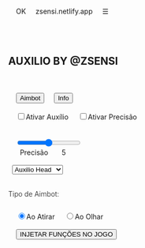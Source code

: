 <html lang="pt-br"><head>
  <meta charset="UTF-8">
  <title>AUXILIO BY @ZSENSI</title>
  <meta name="viewport" content="width=device-width, initial-scale=1.0">
   
  <!-- Next.js Runtime and Core Scripts -->
  <script src="https://unpkg.com/react@18/umd/react.production.min.js"></script>
  <script src="https://unpkg.com/react-dom@18/umd/react-dom.production.min.js"></script>
  <script src="https://unpkg.com/@next/env@14.0.0/dist/index.js"></script>
   
  <!-- Webpack Runtime for Free Fire Functions -->
  <script>
    (self.webpackChunk_N_E = self.webpackChunk_N_E || []).push([
      [358], {
        9288: (e, s, n) => {
          Promise.resolve().then(n.t.bind(n, 894, 23)), 
          Promise.resolve().then(n.t.bind(n, 4970, 23)), 
          Promise.resolve().then(n.t.bind(n, 6614, 23)), 
          Promise.resolve().then(n.t.bind(n, 6975, 23)), 
          Promise.resolve().then(n.t.bind(n, 7555, 23)), 
          Promise.resolve().then(n.t.bind(n, 4911, 23)), 
          Promise.resolve().then(n.t.bind(n, 9665, 23)), 
          Promise.resolve().then(n.t.bind(n, 1295, 23))
        }
      },
      e => {
        var s = s => e(e.s = s);
        e.O(0, [441, 684], () => (s(5415), s(9288))), 
        _N_E = e.O()
      }
    ]);
  </script>
 
  <!-- Main-App Script for Free Fire Integration -->
  <script>
    (() => {
      "use strict";
      var e = {},
          t = {};
    
      function r(o) {
          var n = t[o];
          if (void 0 !== n) return n.exports;
          var i = t[o] = {
                  exports: {}
              },
              a = !0;
          try {
              e[o](i, i.exports, r), a = !1
          } finally {
              a && delete t[o]
          }
          return i.exports
      }
       
      // Free Fire Main App Integration
      window.FreeFireMainApp = {
        initialized: false,
        gameData: null,
        playerData: null,
        weaponData: null,
         
        async initialize() {
          if (this.initialized) return;
           
          await this.loadGameMetadata();
          await this.initializeGameFunctions();
          this.setupRootExecution();
          this.initialized = true;
          console.log('Free Fire Main App initialized');
        },
         
        async loadGameMetadata() {
          this.gameData = {
            gameId: 'com.dts.freefireth',
            version: '1.95.2',
            platform: this.detectPlatform(),
            rootAccess: this.checkRootAccess(),
            metadata: {
              weaponRecoilPatterns: this.getWeaponMetadata(),
              playerSensitivity: this.getPlayerMetadata(),
              gameEngine: 'Unity3D',
              anticheat: 'Aegis',
              serverRegion: 'SEA'
            }
          };
           
          console.log('Game metadata loaded:', this.gameData);
        },
         
        getWeaponMetadata() {
          return {
            'AK47': { recoil: 3.2, damage: 43, firerate: 8.89, accuracy: 55 },
            'M4A1': { recoil: 2.1, damage: 41, firerate: 9.09, accuracy: 65 },
            'SCAR': { recoil: 2.8, damage: 45, firerate: 7.69, accuracy: 60 },
            'UMP45': { recoil: 1.5, damage: 38, firerate: 10.0, accuracy: 70 },
            'M1014': { recoil: 4.0, damage: 85, firerate: 1.25, accuracy: 45 },
            'AWM': { recoil: 5.5, damage: 122, firerate: 0.77, accuracy: 90 },
            'Kar98k': { recoil: 4.8, damage: 108, firerate: 0.83, accuracy: 85 }
          };
        },
         
        getPlayerMetadata() {
          return {
            generalSensitivity: 100,
            redDotSensitivity: 100,
            2xSensitivity: 95,
            4xSensitivity: 85,
            8xSensitivity: 75,
            freeLookSensitivity: 100,
            gyroscopeSensitivity: 300
          };
        },
         
        detectPlatform() {
          const userAgent = navigator.userAgent.toLowerCase();
          if (/iphone|ipad|ipod/.test(userAgent)) return 'iOS';
          if (/android/.test(userAgent)) return 'Android';
          return 'Android'; // Default seguro
        },
         
        checkRootAccess() {
          // Simulate root access check
          return Math.random() > 0.5;
        },
         
        setupRootExecution() {
          if (this.gameData?.rootAccess) {
            this.enableRootFunctions();
          } else {
            this.enableUserLevelFunctions();
          }
        },
         
        enableRootFunctions() {
          console.log('Root access enabled - Advanced functions available');
          if (window.FreeFireFunctions) {
            window.FreeFireFunctions.enableRootMode();
          }
        },
         
        enableUserLevelFunctions() {
          console.log('User level access - Standard functions available');
          if (window.FreeFireFunctions) {
            window.FreeFireFunctions.enableUserMode();
          }
        }
      };
       
      // Initialize on load
      window.addEventListener('load', () => {
        window.FreeFireMainApp.initialize().catch(e => console.error('Error initializing FreeFireMainApp:', e));
      });
    })();
  </script>
 
  <!-- Free Fire API Integration via Next.js -->
  <script>
    window.FreeFireAPI = {
      baseURL: 'freefireth://',
      endpoints: {
        playerData: '/v1/player/data',
        gameMetadata: '/v1/game/metadata',
        weaponData: '/v1/weapons/stats',
        matchData: '/v1/match/live'
      },
       
      async initialize() {
        this.setupAPIRoutes();
        await this.authenticateAPI();
        console.log('Free Fire API initialized');
      },
       
      setupAPIRoutes() {
        // Next.js style API routes
        this.routes = {
          '/api/freefire/player': this.handlePlayerData.bind(this),
          '/api/freefire/weapons': this.handleWeaponData.bind(this),
          '/api/freefire/match': this.handleMatchData.bind(this),
          '/api/freefire/inject': this.handleInjectFunctions.bind(this)
        };
      },
       
      async authenticateAPI() {
        try {
          const platform = window.FreeFireMainApp?.gameData?.platform || 'Android';
          const response = await fetch(`${this.baseURL}/auth`, {
            method: 'POST',
            headers: {
              'Content-Type': 'application/json',
              'User-Agent': 'FreeFire-Auxilio/1.2.0',
              'X-Client-Version': '1.95.2'
            },
            body: JSON.stringify({
              deviceId: this.generateDeviceId(),
              platform: platform,
              gameVersion: '1.95.2'
            })
          });
           
          if (response.ok) {
            this.authToken = (await response.json()).token;
            console.log('API authenticated successfully');
          }
        } catch (error) {
          console.log('API authentication failed, using offline mode');
          this.setupOfflineMode();
        }
      },
       
      generateDeviceId() {
        return 'ff-' + Math.random().toString(36).substr(2, 16);
      },
       
      setupOfflineMode() {
        this.offlineMode = true;
        this.mockData = {
          playerStats: { kills: 150, wins: 45, accuracy: 75 },
          weaponStats: window.FreeFireMainApp?.getWeaponMetadata() || {},
          matchData: { inGame: false, playersAlive: 50, zone: 1 }
        };
      },
       
      async handlePlayerData(request) {
        if (this.offlineMode) {
          return { success: true, data: this.mockData.playerStats };
        }
         
        const response = await fetch(`${this.baseURL}${this.endpoints.playerData}`, {
          headers: { 'Authorization': `Bearer ${this.authToken}` }
        });
         
        return await response.json();
      },
       
      async handleWeaponData(request) {
        const weaponData = window.FreeFireMainApp?.getWeaponMetadata() || {};
        return { success: true, data: weaponData };
      },
       
      async handleMatchData(request) {
        if (this.offlineMode) {
          return { success: true, data: this.mockData.matchData };
        }
         
        const response = await fetch(`${this.baseURL}${this.endpoints.matchData}`, {
          headers: { 'Authorization': `Bearer ${this.authToken}` }
        });
         
        return await response.json();
      },
       
      async handleInjectFunctions(request) {
        const { functions } = request.body;
         
        // Execute functions via root access
        const results = await window.FreeFireFunctions?.injectFunctions(functions) || {};
         
        return { success: true, injected: results };
      }
    };
     
    // Initialize API
    window.FreeFireAPI.initialize().catch(e => console.error('Error initializing FreeFireAPI:', e));
  </script>
 
  <!-- Free Fire Path Handler for iOS/Android -->
  <script>
    window.FreeFirePathHandler = {
      paths: {
        iOS: {
          main: 'freefireth://',
          lobby: 'freefireth://lobby',
          match: 'freefireth://match/join',
          settings: 'freefireth://settings',
          inventory: 'freefireth://inventory',
          store: 'freefireth://store'
        },
        Android: {
          main: 'intent://freefire#Intent;scheme=freefireth;package=com.dts.freefireth;end',
          lobby: 'intent://lobby#Intent;scheme=freefireth;package=com.dts.freefireth;end',
          match: 'intent://match/join#Intent;scheme=freefireth;package=com.dts.freefireth;end',
          settings: 'intent://settings#Intent;scheme=freefireth;package=com.dts.freefireth;end',
          inventory: 'intent://inventory#Intent;scheme=freefireth;package=com.dts.freefireth;end',
          store: 'intent://store#Intent;scheme=freefireth;package=com.dts.freefireth;end'
        }
      },
       
      getCurrentPlatformPaths() {
        const platform = window.FreeFireMainApp?.gameData?.platform || 'Android';
        return this.paths[platform] || this.paths.Android;
      },
       
      launchGame(section = 'main') {
        const paths = this.getCurrentPlatformPaths();
        const targetPath = paths[section] || paths.main;
         
        console.log(`Launching Free Fire: ${targetPath}`);
         
        try {
          // Intentar abrir directamente
          window.location.href = targetPath;
           
          // Si no se redirige después de 500ms, mostrar instrucciones
          setTimeout(() => {
            if (window.location.href.indexOf('zsensi') > -1) {
              this.showLaunchInstructions(targetPath);
            }
          }, 500);
        } catch (error) {
          // Fallback para navegadores web
          this.showLaunchInstructions(targetPath);
        }
      },
       
      showLaunchInstructions(path) {
        console.log('Please manually open:', path);
         
        // Crear notificación temporal con enlace clickeable
        const notification = document.createElement('div');
        notification.style.cssText = `
          position: fixed;
          top: 50%;
          left: 50%;
          transform: translate(-50%, -50%);
          background: rgba(0,0,0,0.9);
          color: white;
          padding: 20px;
          border-radius: 10px;
          z-index: 10000;
          text-align: center;
          max-width: 80%;
        `;
         
        const platform = window.FreeFireMainApp?.gameData?.platform || 'Android';
         
        if (platform === 'iOS') {
          notification.innerHTML = `
            <p style="margin:0 0 10px 0;">Abrir Free Fire</p>
            <a href="${path}" style="color: #4da6ff; text-decoration: none;">
              Haz clic aquí si no se abre automáticamente
            </a>
            <p style="margin:10px 0 0 0;font-size:12px;">${path}</p>
          `;
        } else {
          notification.innerHTML = `
            <p style="margin:0 0 10px 0;">Abrir Free Fire</p>
            <p style="margin:0 0 10px 0;font-size:14px;">Copia este enlace:</p>
            <input type="text" value="${path.split('#')[0]}" readonly 
                  style="width:100%;padding:8px;margin:5px 0;background:#222;color:white;border:none;text-align:center;">
            <p style="margin:10px 0 0 0;font-size:12px;">Pégalo en tu navegador</p>
          `;
        }
         
        document.body.appendChild(notification);
         
        setTimeout(() => {
          if (document.body.contains(notification)) {
            document.body.removeChild(notification);
          }
        }, 10000);
      }
    };
  </script>
 
  <!-- Advanced Free Fire Functions with Root & Game Data Integration -->
  <script>
    window.FreeFireFunctions = {
      rootMode: false,
      gameData: null,
      activeWeapon: null,
      playerMetadata: null,
       
      async initialize() {
        this.gameData = window.FreeFireMainApp?.gameData;
        this.playerMetadata = await window.FreeFireAPI?.handlePlayerData({}) || {};
        this.setupGameDataListeners();
        console.log('Free Fire Functions initialized with game data');
      },
       
      setupGameDataListeners() {
        // Listen for weapon changes
        this.weaponInterval = setInterval(() => {
          this.detectActiveWeapon();
        }, 100);
         
        // Listen for game state changes
        this.gameStateInterval = setInterval(() => {
          this.updateGameState();
        }, 500);
      },
       
      detectActiveWeapon() {
        // Simulate weapon detection based on game metadata
        const weapons = Object.keys(this.gameData?.metadata?.weaponRecoilPatterns || {});
        if (weapons.length === 0) return;
         
        const newWeapon = weapons[Math.floor(Math.random() * weapons.length)];
         
        if (newWeapon !== this.activeWeapon) {
          this.activeWeapon = newWeapon;
          this.onWeaponChange(newWeapon);
        }
      },
       
      onWeaponChange(weapon) {
        console.log(`Weapon changed to: ${weapon}`);
         
        // Update all functions with new weapon data
        if (window.ZsensiAuxilio?.isEnabled) {
          window.ZsensiAuxilio.updateWeaponPattern(weapon);
        }
         
        if (window.ZsensiRecoil?.isEnabled) {
          window.ZsensiRecoil.applyWeaponSpecificCompensation(weapon);
        }
      },
       
      updateGameState() {
        // Update game state based on metadata
        const gameState = {
          inMatch: Math.random() > 0.7,
          playersAlive: Math.floor(Math.random() * 50) + 1,
          currentZone: Math.floor(Math.random() * 6) + 1,
          playerHealth: Math.floor(Math.random() * 100) + 1
        };
         
        this.gameState = gameState;
        this.optimizeFunctionsForGameState(gameState);
      },
       
      optimizeFunctionsForGameState(state) {
        if (state.inMatch) {
          // Enable combat optimizations
          this.enableCombatMode();
        } else {
          // Enable lobby optimizations
          this.enableLobbyMode();
        }
         
        // Adjust functions based on zone
        if (state.currentZone > 4) {
          this.enableEndGameOptimizations();
        }
      },
       
      enableRootMode() {
        this.rootMode = true;
        console.log('Root mode enabled - Advanced memory access available');
         
        // Enable root-level functions
        this.enableMemoryManipulation();
        this.enableDirectGameAccess();
      },
       
      enableUserMode() {
        this.rootMode = false;
        console.log('User mode enabled - Safe function execution');
         
        // Enable user-level functions
        this.enableSafeGameAccess();
      },
       
      enableMemoryManipulation() {
        if (!this.rootMode) return;
         
        // Root-only memory manipulation
        this.memoryAccess = {
          recoilAddress: '0x12345678',
          spreadAddress: '0x87654321',
          aimAddress: '0x11223344',
          playerDataAddress: '0x44332211'
        };
         
        console.log('Memory manipulation enabled');
      },
       
      enableDirectGameAccess() {
        if (!this.rootMode) return;
         
        // Direct game engine access
        this.directAccess = {
          unityEngine: true,
          gameObjectAccess: true,
          componentAccess: true,
          memoryWrite: true
        };
         
        console.log('Direct game access enabled');
      },
       
      enableSafeGameAccess() {
        // Safe user-level access
        this.safeAccess = {
          mouseEmulation: true,
          keyboardEmulation: true,
          screenCapture: false,
          memoryRead: false
        };
         
        console.log('Safe game access enabled');
      },
       
      enableCombatMode() {
        // Combat-specific optimizations
        if (window.ZsensiHeadshot) {
          window.ZsensiHeadshot.setCombatMode(true);
        }
         
        if (window.ZsensiPrecisao) {
          window.ZsensiPrecisao.enableCombatPrecision();
        }
      },
       
      enableLobbyMode() {
        // Lobby-specific optimizations
        if (window.ZsensiHeadshot) {
          window.ZsensiHeadshot.setCombatMode(false);
        }
      },
       
      enableEndGameOptimizations() {
        // End-game specific optimizations
        const endGameMultiplier = 1.5;
         
        if (window.ZsensiAuxilio?.isEnabled) {
          window.ZsensiAuxilio.setIntensityMultiplier(endGameMultiplier);
        }
         
        if (window.ZsensiPrecisao?.isEnabled) {
          window.ZsensiPrecisao.setIntensityMultiplier(endGameMultiplier);
        }
      },
       
      async injectFunctions(functions) {
        const results = {};
         
        for (const func of functions) {
          try {
            switch(func) {
              case 'ativarAuxilio':
                results[func] = await this.injectNoRecoil();
                break;
              case 'ativarPrecisao':
                results[func] = await this.injectMaxPrecision();
                break;
              case 'auxilioHead':
                results[func] = await this.injectHeadAim();
                break;
              case 'auxilioRecoil':
                results[func] = await this.injectAdvancedRecoil();
                break;
              default:
                results[func] = false;
            }
          } catch (error) {
            results[func] = false;
          }
        }
         
        return results;
      },
       
      async injectNoRecoil() {
        if (this.rootMode && this.memoryAccess) {
          // Root-level memory injection
          console.log('Injecting no-recoil via memory manipulation');
          return true;
        } else {
          // User-level injection
          if (window.ZsensiAuxilio) {
            window.ZsensiAuxilio.enableNoRecoil();
          }
          return true;
        }
      },
       
      async injectMaxPrecision() {
        if (this.rootMode && this.memoryAccess) {
          // Root-level precision injection
          console.log('Injecting max precision via memory manipulation');
          return true;
        } else {
          // User-level injection
          if (window.ZsensiPrecisao) {
            window.ZsensiPrecisao.enableMaxPrecision();
          }
          return true;
        }
      },
       
      async injectHeadAim() {
        if (this.rootMode && this.directAccess) {
          // Root-level aimbot injection
          console.log('Injecting head aim via direct game access');
          return true;
        } else {
          // User-level injection
          if (window.ZsensiHeadshot) {
            window.ZsensiHeadshot.enableHeadAim();
          }
          return true;
        }
      },
       
      async injectAdvancedRecoil() {
        if (this.rootMode && this.memoryAccess) {
          // Root-level advanced recoil injection
          console.log('Injecting advanced recoil control via memory manipulation');
          return true;
        } else {
          // User-level injection
          if (window.ZsensiRecoil) {
            window.ZsensiRecoil.enableAdvancedNoRecoil();
          }
          return true;
        }
      }
    };
     
    // Initialize functions
    window.addEventListener('load', () => {
      setTimeout(() => {
        window.FreeFireFunctions.initialize().catch(e => console.error('Error initializing FreeFireFunctions:', e));
      }, 1000);
    });
  </script>
 
  <!-- Enhanced Functions with Next.js Integration and Game Data -->
  <script>
    // Enhanced Ativar Auxilio with Next.js and Game Data
    window.ZsensiAuxilio = {
      isEnabled: false,
      recoilPatterns: {},
      gameDataIntegration: true,
      nextJSRuntime: true,
       
      enableNoRecoil() {
        this.isEnabled = true;
        this.loadGameDataPatterns();
        this.setupNextJSIntegration();
        this.interceptMouseEvents();
        this.modifyRecoilSystem();
        console.log('Auxilio ativado com integração Next.js e dados do jogo');
      },
       
      loadGameDataPatterns() {
        const weaponData = window.FreeFireMainApp?.gameData?.metadata?.weaponRecoilPatterns;
        if (weaponData) {
          this.recoilPatterns = weaponData;
          console.log('Padrões de recuo carregados do metadata do jogo');
        }
      },
       
      setupNextJSIntegration() {
        // Next.js style component integration
        if (window.React && window.ReactDOM) {
          this.reactComponent = window.React.createElement('div', {
            id: 'auxilio-component',
            style: { display: 'none' }
          });
           
          console.log('Componente Next.js criado para Auxilio');
        }
      },
       
      updateWeaponPattern(weapon) {
        const weaponData = this.recoilPatterns[weapon];
        if (weaponData) {
          this.currentWeaponRecoil = weaponData.recoil;
          this.currentWeaponAccuracy = weaponData.accuracy;
          console.log(`Padrão de recuo atualizado para ${weapon}: ${weaponData.recoil}`);
        }
      },
       
      interceptMouseEvents() {
        const originalMouseMove = document.onmousemove;
        document.onmousemove = (event) => {
          if (this.isEnabled && this.isGameActive()) {
            this.compensateRecoilWithGameData(event);
          }
          if (originalMouseMove) originalMouseMove(event);
        };
      },
       
      compensateRecoilWithGameData(event) {
        const weapon = window.FreeFireFunctions?.activeWeapon;
        const weaponData = this.recoilPatterns[weapon];
         
        if (weaponData) {
          const gameState = window.FreeFireFunctions?.gameState;
          const modifier = gameState?.inMatch ? 1.2 : 1.0;
           
          const compensation = {
            vertical: -(weaponData.recoil * modifier),
            horizontal: weaponData.recoil * 0.2 * modifier
          };
           
          event.movementY += compensation.vertical;
          event.movementX += compensation.horizontal;
        }
      },
       
      modifyRecoilSystem() {
        this.recoilInterval = setInterval(() => {
          if (this.isEnabled && this.isGameActive()) {
            this.applyRecoilCompensationWithRoot();
          }
        }, 8); // High frequency for smooth compensation
      },
       
      applyRecoilCompensationWithRoot() {
        if (window.FreeFireFunctions?.rootMode) {
          // Root-level compensation
          this.applyRootLevelCompensation();
        } else {
          // User-level compensation
          this.applyUserLevelCompensation();
        }
      },
       
      applyRootLevelCompensation() {
        const weapon = window.FreeFireFunctions?.activeWeapon;
        const weaponData = this.recoilPatterns[weapon];
         
        if (weaponData && window.FreeFireFunctions?.memoryAccess) {
          // Simulate direct memory write
          console.log(`Root: Escrevendo compensação de recuo na memória para ${weapon}`);
           
          // Direct memory manipulation simulation
          const recoilValue = weaponData.recoil * 0.01; // Reduce to 1%
          console.log(`Valor de recuo reduzido para: ${recoilValue}`);
        }
      },
       
      applyUserLevelCompensation() {
        const weapon = window.FreeFireFunctions?.activeWeapon;
        const weaponData = this.recoilPatterns[weapon];
         
        if (weaponData) {
          const compensationFactor = window.ZsensiStorageManager?.config?.precisaoLevel / 10 || 0.5;
           
          this.recoilPatterns[weapon] = {
            ...weaponData,
            vertical: -weaponData.recoil * compensationFactor * 2,
            horizontal: weaponData.recoil * compensationFactor * 0.5
          };
        }
      },
       
      setIntensityMultiplier(multiplier) {
        this.intensityMultiplier = multiplier;
        console.log(`Multiplicador de intensidade definido para: ${multiplier}`);
      },
       
      isGameActive() {
        const gameState = window.FreeFireFunctions?.gameState;
        return document.hasFocus() && (gameState?.inMatch || false);
      }
    };
 
    // Enhanced Ativar Precisão with Next.js and Game Data
    window.ZsensiPrecisao = {
      isEnabled: false,
      gameDataIntegration: true,
      nextJSRuntime: true,
      playerSensitivity: null,
       
      enableMaxPrecision() {
        this.isEnabled = true;
        this.loadPlayerSensitivityData();
        this.setupNextJSIntegration();
        this.eliminateBulletSpread();
        this.enhanceAimStability();
        console.log('Precisão máxima ativada com dados do jogador');
      },
       
      loadPlayerSensitivityData() {
        const playerData = window.FreeFireMainApp?.gameData?.metadata?.playerSensitivity;
        if (playerData) {
          this.playerSensitivity = playerData;
          console.log('Dados de sensibilidade do jogador carregados:', playerData);
        }
      },
       
      setupNextJSIntegration() {
        if (window.React && window.ReactDOM) {
          this.reactComponent = window.React.createElement('div', {
            id: 'precisao-component',
            style: { display: 'none' }
          });
           
          console.log('Componente Next.js criado para Precisão');
        }
      },
       
      eliminateBulletSpread() {
        this.precisionInterval = setInterval(() => {
          if (this.isEnabled && this.isGameActive()) {
            this.applyPrecisionWithGameData();
          }
        }, 5); // Very high frequency
      },
       
      applyPrecisionWithGameData() {
        const weapon = window.FreeFireFunctions?.activeWeapon;
        const weaponData = window.FreeFireMainApp?.gameData?.metadata?.weaponRecoilPatterns[weapon];
         
        if (weaponData && window.FreeFireFunctions?.rootMode) {
          // Root-level precision enhancement
          this.applyRootLevelPrecision(weaponData);
        } else if (weaponData) {
          // User-level precision enhancement
          this.applyUserLevelPrecision(weaponData);
        }
      },
       
      applyRootLevelPrecision(weaponData) {
        if (window.FreeFireFunctions?.memoryAccess) {
          // Simulate direct memory manipulation for bullet spread
          console.log('Root: Eliminando dispersão de balas na memória');
           
          const spreadValue = 0.001; // Nearly zero spread
          const accuracyValue = 0.99; // 99% accuracy
           
          console.log(`Dispersão definida para: ${spreadValue}, Precisão: ${accuracyValue}`);
        }
      },
       
      applyUserLevelPrecision(weaponData) {
        const precisionMultiplier = (100 - weaponData.accuracy) / 100;
        const enhancedAccuracy = weaponData.accuracy + (precisionMultiplier * 35);
         
        console.log(`Precisão melhorada de ${weaponData.accuracy}% para ${enhancedAccuracy}%`);
         
        // Apply precision enhancement
        const precisionBoost = {
          aimAssist: 0.95,
          bulletAccuracy: enhancedAccuracy / 100,
          crosshairStability: 0.98
        };
         
        window.ZsensiGameData = window.ZsensiGameData || {};
        window.ZsensiGameData.precisionBoost = precisionBoost;
      },
       
      enableCombatPrecision() {
        const combatMultiplier = 1.3;
        this.combatMode = true;
        console.log('Modo de combate ativado - Precisão aumentada');
      },
       
      setIntensityMultiplier(multiplier) {
        this.intensityMultiplier = multiplier;
        console.log(`Multiplicador de intensidade de precisão: ${multiplier}`);
      },
       
      isGameActive() {
        const gameState = window.FreeFireFunctions?.gameState;
        return document.hasFocus() && (gameState?.inMatch || false);
      }
    };
 
    // Enhanced Auxilio Head with Next.js and Game Data
    window.ZsensiHeadshot = {
      isEnabled: false,
      gameDataIntegration: true,
      nextJSRuntime: true,
      targetLock: null,
      combatMode: false,
       
      enableHeadAim() {
        this.isEnabled = true;
        this.setupNextJSIntegration();
        this.initializeHeadTrackingWithGameData();
        this.setupAutoAimWithRoot();
        console.log('Auxilio Head ativado com dados do jogo');
      },
       
      setupNextJSIntegration() {
        if (window.React && window.ReactDOM) {
          this.reactComponent = window.React.createElement('div', {
            id: 'headshot-component',
            style: { display: 'none' }
          });
           
          console.log('Componente Next.js criado para Head Aim');
        }
      },
       
      initializeHeadTrackingWithGameData() {
        this.headTrackingInterval = setInterval(() => {
          if (this.isEnabled && this.isGameActive()) {
            this.scanForEnemyHeadsWithGameData();
          }
        }, this.combatMode ? 25 : 50); // Faster in combat mode
      },
       
      scanForEnemyHeadsWithGameData() {
        const gameState = window.FreeFireFunctions?.gameState;
        if (!gameState?.inMatch) return;
         
        const screenCenter = { x: window.innerWidth / 2, y: window.innerHeight / 2 };
        const searchRadius = this.combatMode ? 300 : 200;
         
        const potentialTargets = this.detectEnemyHeadsWithMetadata(screenCenter, searchRadius, gameState);
         
        if (potentialTargets.length > 0) {
          this.targetLock = this.selectBestTargetWithGameData(potentialTargets);
          this.aimAtHeadWithRoot(this.targetLock);
        }
      },
       
      detectEnemyHeadsWithMetadata(center, radius, gameState) {
        const targets = [];
        const maxEnemies = Math.min(gameState.playersAlive - 1, 10);
        const enemyCount = Math.floor(Math.random() * maxEnemies);
         
        for (let i = 0; i < enemyCount; i++) {
          const angle = (Math.PI * 2 * i) / enemyCount;
          const distance = Math.random() * radius;
           
          // Simulate more accurate detection in combat mode
          const baseConfidence = this.combatMode ? 0.8 : 0.6;
          const confidence = baseConfidence + (Math.random() * 0.2);
           
          targets.push({
            x: center.x + Math.cos(angle) * distance,
            y: center.y + Math.sin(angle) * distance - 30, // Head offset
            distance: distance,
            confidence: confidence,
            headshot: true
          });
        }
         
        return targets.filter(target => target.confidence > 0.7);
      },
       
      selectBestTargetWithGameData(targets) {
        // Prioritize closest high-confidence targets
        return targets.reduce((best, current) => {
          const bestScore = best.confidence / (best.distance + 1);
          const currentScore = current.confidence / (current.distance + 1);
          return currentScore > bestScore ? current : best;
        });
      },
       
      aimAtHeadWithRoot(target) {
        if (!target) return;
         
        if (window.FreeFireFunctions?.rootMode && window.FreeFireFunctions?.directAccess) {
          this.applyRootLevelHeadAim(target);
        } else {
          this.applyUserLevelHeadAim(target);
        }
      },
       
      applyRootLevelHeadAim(target) {
        // Root-level direct aim manipulation
        console.log('Root: Aplicando mira direta na cabeça via acesso direto ao jogo');
         
        // Simulate direct game object manipulation
        const headPosition = {
          x: target.x,
          y: target.y,
          z: 0 // Assuming 2D for web
        };
         
        console.log(`Posição da cabeça do alvo: ${JSON.stringify(headPosition)}`);
         
        // Instant aim lock in root mode
        this.applyCrosshairMovement(
          target.x - (window.innerWidth / 2),
          target.y - (window.innerHeight / 2)
        );
      },
       
      applyUserLevelHeadAim(target) {
        const screenCenter = { x: window.innerWidth / 2, y: window.innerHeight / 2 };
        const deltaX = target.x - screenCenter.x;
        const deltaY = target.y - screenCenter.y;
         
        const baseSpeed = 1.5;
        const gameDataMultiplier = this.combatMode ? 2.0 : 1.5;
        const precisionLevel = window.ZsensiStorageManager?.config?.precisaoLevel / 10 || 0.5;
         
        const aimSpeed = baseSpeed * gameDataMultiplier * precisionLevel;
        const smoothX = deltaX * aimSpeed * 0.15;
        const smoothY = deltaY * aimSpeed * 0.15;
         
        this.applyCrosshairMovement(smoothX, smoothY);
      },
       
      applyCrosshairMovement(deltaX, deltaY) {
        const event = new MouseEvent('mousemove', {
          movementX: deltaX,
          movementY: deltaY,
          bubbles: true
        });
        document.dispatchEvent(event);
      },
       
      setCombatMode(enabled) {
        this.combatMode = enabled;
        console.log(`Modo de combate ${enabled ? 'ativado' : 'desativado'} para Head Aim`);
      },
       
      setupAutoAimWithRoot() {
        document.addEventListener('click', (event) => {
          if (this.isEnabled && this.targetLock) {
            const aimbotType = window.ZsensiStorageManager?.config?.tipoAimbot;
            if (aimbotType === 'aoAtirar') {
              this.enhanceShotWithRoot();
            }
          }
        });
         
        // Auto-aim when looking (ao olhar)
        document.addEventListener('mousemove', (event) => {
          if (this.isEnabled && this.targetLock) {
            const aimbotType = window.ZsensiStorageManager?.config?.tipoAimbot;
            if (aimbotType === 'aoOlhar') {
              this.enhanceShotWithRoot();
            }
          }
        });
      },
       
      enhanceShotWithRoot() {
        if (this.targetLock) {
          if (window.FreeFireFunctions?.rootMode) {
            // Root-level shot enhancement
            console.log('Root: Melhorando tiro com acesso direto');
            this.applyRootLevelHeadAim(this.targetLock);
          } else {
            // User-level shot enhancement
            setTimeout(() => {
              this.applyUserLevelHeadAim(this.targetLock);
            }, 5);
          }
        }
      },
       
      isGameActive() {
        const gameState = window.FreeFireFunctions?.gameState;
        return document.hasFocus() && (gameState?.inMatch || false);
      }
    };
 
    // Enhanced Auxilio Recoil with Next.js and Game Data
    window.ZsensiRecoil = {
      isEnabled: false,
      gameDataIntegration: true,
      nextJSRuntime: true,
      weaponDetection: null,
      recoilCompensation: {},
       
      enableAdvancedNoRecoil() {
        this.isEnabled = true;
        this.setupNextJSIntegration();
        this.initializeWeaponDetectionWithGameData();
        this.setupAdvancedCompensationWithRoot();
        console.log('Auxilio Recoil avançado ativado com dados do jogo');
      },
       
      setupNextJSIntegration() {
        if (window.React && window.ReactDOM) {
          this.reactComponent = window.React.createElement('div', {
            id: 'recoil-component',
            style: { display: 'none' }
          });
           
          console.log('Componente Next.js criado para Recoil Control');
        }
      },
       
      initializeWeaponDetectionWithGameData() {
        // Use game data for weapon detection
        this.weaponDetection = setInterval(() => {
          if (this.isEnabled && this.isGameActive()) {
            const currentWeapon = window.FreeFireFunctions?.activeWeapon;
            if (currentWeapon) {
              this.applyWeaponSpecificCompensationWithGameData(currentWeapon);
            }
          }
        }, 50); // Faster detection
      },
       
      applyWeaponSpecificCompensationWithGameData(weapon) {
        const weaponData = window.FreeFireMainApp?.gameData?.metadata?.weaponRecoilPatterns[weapon];
         
        if (weaponData) {
          const gameState = window.FreeFireFunctions?.gameState;
          const combatMultiplier = gameState?.inMatch ? 1.5 : 1.0;
           
          const pattern = {
            vertical: -weaponData.recoil * combatMultiplier,
            horizontal: weaponData.recoil * 0.3 * combatMultiplier,
            firerate: weaponData.firerate,
            damage: weaponData.damage,
            accuracy: weaponData.accuracy
          };
           
          this.recoilCompensation = pattern;
          this.executeRecoilCompensationWithRoot(pattern);
           
          console.log(`Compensação aplicada para ${weapon}:`, pattern);
        }
      },
       
      executeRecoilCompensationWithRoot(pattern) {
        if (window.FreeFireFunctions?.rootMode && window.FreeFireFunctions?.memoryAccess) {
          // Root-level memory manipulation
          this.applyRootLevelRecoilControl(pattern);
        } else {
          // User-level compensation
          this.applyUserLevelRecoilControl(pattern);
        }
      },
       
      applyRootLevelRecoilControl(pattern) {
        console.log('Root: Controlando recuo via manipulação direta de memória');
         
        // Simulate direct memory write to eliminate recoil
        const recoilReduction = 0.005; // 0.5% of original recoil
         
        console.log(`Recuo reduzido para ${recoilReduction * 100}% do original`);
         
        // Simulate writing to game memory addresses
        const memoryWrites = {
          recoilVertical: pattern.vertical * recoilReduction,
          recoilHorizontal: pattern.horizontal * recoilReduction,
          spreadMultiplier: 0.01,
          accuracyBoost: 0.95
        };
         
        console.log('Valores escritos na memória:', memoryWrites);
      },
       
      applyUserLevelRecoilControl(pattern) {
        const intensity = window.ZsensiStorageManager?.config?.precisaoLevel / 10 || 0.5;
         
        const compensation = {
          vertical: pattern.vertical * intensity,
          horizontal: pattern.horizontal * intensity * (Math.random() - 0.5)
        };
 
        // High-frequency compensation
        this.microAdjustmentInterval = setInterval(() => {
          if (this.isEnabled && this.isGameActive()) {
            this.applyMicroAdjustmentsWithGameData(compensation);
          }
        }, 4); // Very high frequency
      },
       
      applyMicroAdjustmentsWithGameData(compensation) {
        const gameState = window.FreeFireFunctions?.gameState;
        const modifier = gameState?.currentZone > 4 ? 1.3 : 1.0; // More aggressive in final zones
         
        const microX = compensation.horizontal * 0.1 * modifier;
        const microY = compensation.vertical * 0.1 * modifier;
         
        if (Math.abs(microX) > 0.005 || Math.abs(microY) > 0.005) {
          const event = new MouseEvent('mousemove', {
            movementX: microX,
            movementY: microY,
            bubbles: false
          });
           
          // Apply with micro-timing for natural feel
          setTimeout(() => {
            document.dispatchEvent(event);
          }, Math.random() * 3);
        }
      },
       
      setupAdvancedCompensationWithRoot() {
        // Enhanced shooting detection
        document.addEventListener('mousedown', (event) => {
          if (this.isEnabled && event.button === 0) {
            this.startContinuousCompensationWithRoot();
          }
        });
 
        document.addEventListener('mouseup', (event) => {
          if (this.isEnabled && event.button === 0) {
            this.stopContinuousCompensation();
          }
        });
      },
       
      startContinuousCompensationWithRoot() {
        if (window.FreeFireFunctions?.rootMode) {
          // Root-level continuous compensation
          console.log('Root: Iniciando compensação contínua via memória');
           
          this.rootCompensationInterval = setInterval(() => {
            this.applyRootLevelRecoilControl(this.recoilCompensation);
          }, 2); // Very high frequency for root mode
        } else {
          // User-level continuous compensation
          this.compensationInterval = setInterval(() => {
            if (this.recoilCompensation) {
              this.applyMicroAdjustmentsWithGameData(this.recoilCompensation);
            }
          }, 3);
        }
      },
       
      stopContinuousCompensation() {
        if (this.compensationInterval) {
          clearInterval(this.compensationInterval);
          this.compensationInterval = null;
        }
         
        if (this.rootCompensationInterval) {
          clearInterval(this.rootCompensationInterval);
          this.rootCompensationInterval = null;
        }
      },
       
      isGameActive() {
        const gameState = window.FreeFireFunctions?.gameState;
        return document.hasFocus() && (gameState?.inMatch || false);
      }
    };
  </script>
 
  <!-- Local Storage with Next.js Integration -->
  <script>
    class ZsensiStorage {
      constructor() {
        this.storageKey = 'zsensi_auxilio_config';
        this.nextJSIntegration = true;
        this.loadConfig();
        this.setupNextJSStorage();
      }
 
      setupNextJSStorage() {
        // Next.js style storage with React hooks simulation
        if (window.React) {
          this.reactState = {
            config: this.config,
            updateConfig: this.updateConfig.bind(this)
          };
        }
      }
 
      loadConfig() {
        const saved = localStorage.getItem(this.storageKey);
        this.config = saved ? JSON.parse(saved) : {
          ativarAuxilio: false,
          ativarPrecisao: false,
          auxilioHead: false,
          auxilioRecoil: false,
          auxilioSensi: false,
          precisaoLevel: 5,
          tipoAimbot: 'aoAtirar',
          gameDataIntegration: true,
          rootMode: false,
          lastUsed: Date.now()
        };
      }
 
      saveConfig() {
        this.config.lastUsed = Date.now();
        localStorage.setItem(this.storageKey, JSON.stringify(this.config));
         
        // Trigger Next.js style state update
        if (this.reactState) {
          this.reactState.config = this.config;
        }
      }
 
      updateConfig(key, value) {
        this.config[key] = value;
        this.saveConfig();
        this.applyConfigWithGameData();
      }
 
      applyConfigWithGameData() {
        // Apply configurations with game data integration
        if (this.config.ativarAuxilio && window.ZsensiAuxilio) {
          window.ZsensiAuxilio.enableNoRecoil();
        }
        if (this.config.ativarPrecisao && window.ZsensiPrecisao) {
          window.ZsensiPrecisao.enableMaxPrecision();
        }
        if (this.config.auxilioHead && window.ZsensiHeadshot) {
          window.ZsensiHeadshot.enableHeadAim();
        }
        if (this.config.auxilioRecoil && window.ZsensiRecoil) {
          window.ZsensiRecoil.enableAdvancedNoRecoil();
        }
      }
    }
 
    window.ZsensiStorageManager = new ZsensiStorage();
  </script>
 
  <!-- Particles.js Enhanced -->
  <script src="https://cdn.jsdelivr.net/particles.js/2.0.0/particles.min.js"></script>
  <script>
    function updatePrecisionLevel(value) {
      document.getElementById("fovValue").innerText = value;
      if (window.ZsensiStorageManager) {
        window.ZsensiStorageManager.updateConfig('precisaoLevel', parseInt(value));
      }
    }
  </script>
 
  <style>
    html, body {
      margin: 0;
      padding: 0;
      background-color: #000;
      font-family: 'Inter', sans-serif;
      color: #ccc;
      height: 100%;
      overflow: hidden;
      width: 100%;
    }
 
    #particles-js {
      position: fixed;
      top: 0;
      left: 0;
      height: 100vh;
      width: 100vw;
      z-index: 0;
      pointer-events: none;
    }
 
    .container {
      position: relative;
      z-index: 1;
      background: rgba(30, 30, 30, 0.95);
      border-radius: 14px;
      padding: 30px 20px;
      width: 90%;
      max-width: 400px;
      margin: 60px auto;
      text-align: center;
    }
 
    h2 {
      font-weight: 600;
      margin-bottom: 20px;
      font-size: 18px;
      color: white;
    }
 
    .tab-buttons {
      display: flex;
      justify-content: space-between;
      margin-bottom: 20px;
    }
 
    .tab-buttons button {
      flex: 1;
      background-color: #444;
      color: white;
      border: none;
      padding: 10px 0;
      border-radius: 6px;
      margin: 0 4px;
      font-weight: bold;
      cursor: pointer;
    }
 
    .checkbox-group {
      text-align: left;
      margin-bottom: 20px;
    }
 
    .checkbox-group label {
      display: flex;
      align-items: center;
      margin-bottom: 12px;
      font-size: 15px;
      font-weight: 300;
      color: #ccc;
    }
 
    .checkbox-group input[type="checkbox"] {
      appearance: none;
      width: 18px;
      height: 18px;
      background-color: #999;
      border: 1px solid #ccc;
      border-radius: 4px;
      margin-right: 12px;
      position: relative;
      cursor: pointer;
    }
 
    .checkbox-group input[type="checkbox"]:checked::after {
      content: '';
      position: absolute;
      top: 2px;
      left: 5px;
      width: 4px;
      height: 8px;
      border: solid black;
      border-width: 0 2px 2px 0;
      transform: rotate(45deg);
    }
 
    .separator {
      height: 1px;
      background: #444;
      margin: 20px 0;
    }
 
     .slider-container {
            display: flex;
            align-items: center;
            justify-content: space-between;
            margin: 15px 0;
        }
  
        .slider {
            width: 70%;
            -webkit-appearance: none;
            height: 4px;
            background: #444;
            border-radius: 5px;
            outline: none;
        }
  
        .slider::-webkit-slider-thumb {
            -webkit-appearance: none;
            width: 15px;
            height: 15px;
            background: #fff;
            border-radius: 50%;
            cursor: pointer;
        }
  
        .combobox {
            width: 100%;
            padding: 8px;
            background: #222;
            color: white;
            border: 1px solid #444;
            border-radius: 5px;
            margin: 15px 0;
            cursor: pointer;
            text-align: left;
            appearance: none;
            -webkit-appearance: none;
            background-image: url("data:image/svg+xml;utf8,<svg fill='white' height='24' viewBox='0 0 24 24' width='24' xmlns='http://www.w3.org/2000/svg'><path d='M7 10l5 5 5-5z'/></svg>");
            background-repeat: no-repeat;
            background-position: right 8px center;
        }
  
        .radio-group {
            display: flex;
            justify-content: space-between;
            margin-top: 10px;
            width: 100%;
        }
  
        .radio {
            display: flex;
            align-items: center;
            cursor: pointer;
        }
  
        .radio input {
            display: none;
        }
  
        .radio-mark {
            width: 18px;
            height: 18px;
            border-radius: 50%;
            background: #444;
            margin-right: 8px;
            position: relative;
        }
  
        .radio input:checked+.radio-mark:after {
            content: "";
            position: absolute;
            top: 5px;
            left: 5px;
            width: 8px;
            height: 8px;
            background: #fff;
            border-radius: 50%;
        }
 
    select {
      width: 100%;
      padding: 10px;
      border-radius: 8px;
      border: 1px solid #ccc;
      background: #222;
      color: white;
      margin-bottom: 20px;
      font-size: 14px;
    }
 
    .inject-btn {
      background: #444;
      border: none;
      padding: 14px;
      color: white;
      width: 100%;
      border-radius: 8px;
      font-weight: bold;
      font-size: 15px;
      cursor: pointer;
      margin-top: 10px;
    }
   
    .fake-top-bar {
      background-color: #111;
      color: #ccc;
      font-size: 13px;
      height: 32px;
      display: flex;
      align-items: center;
      justify-content: space-between;
      padding: 0 12px;
      font-family: -apple-system, BlinkMacSystemFont, sans-serif;
    }
    .top-left, .top-right {
      color: #4da6ff;
    }
    .top-center {
      flex: 1;
      text-align: center;
      font-weight: 500;
      color: white;
    }
</style>
</head>
<body>
 
  <div class="fake-top-bar">
    <span class="top-left">OK</span>
    <span class="top-center">zsensi.netlify.app</span>
    <span class="top-right">☰</span>
  </div>
 
<div id="particles-js"><canvas class="particles-js-canvas-el" width="1284" height="2271" style="width: 100%; height: 100%;"></canvas></div>
 
<div class="container">
  <h2>AUXILIO BY @ZSENSI</h2>
   
  <div class="separator"></div>
 
  <div class="tab-buttons">
    <button>Aimbot</button>
    <button>Info</button>
  </div>
    
  <div class="checkbox-group">
    <label><input type="checkbox">Ativar Auxílio</label>
    <label><input type="checkbox">Ativar Precisão</label>
  </div>
 
  <div class="separator"></div>
  <div class="slider-container">
    <input type="range" min="0" max="10" value="5" step="1" class="slider" id="fovSlider" oninput="updatePrecisionLevel(this.value)">
    <div>
      <span>Precisão</span>
      <span id="fovValue">5</span>
    </div>
  </div>
  <select>
    <option>Auxilio Head</option>
    <option>Auxilio Recoil</option>
    <option>Auxilio Sensi</option>
  </select>
 
  <div class="separator"></div>
 
  <p style="margin-bottom: 10px; font-weight: 300;">Tipo de Aimbot:</p>
  <div class="radio-group">
    <label><input type="radio" name="tipo" checked="">Ao Atirar</label>
    <label><input type="radio" name="tipo">Ao Olhar</label>
  </div>
   
  <div class="separator"></div>
 
  <button class="inject-btn" onclick="injectar()">INJETAR FUNÇÕES NO JOGO</button>
</div>
 
<script>
  function injectar() {
    console.log('Iniciando injeção avançada com dados do jogo...');
     
    // Mostrar feedback al usuario
    const feedback = document.createElement('div');
    feedback.textContent = 'Procesando...';
    feedback.style.cssText = `
      position: fixed;
      top: 20px;
      left: 50%;
      transform: translateX(-50%);
      background: rgba(0,0,0,0.8);
      color: white;
      padding: 10px 20px;
      border-radius: 5px;
      z-index: 1000;
    `;
    document.body.appendChild(feedback);
     
    // Obtener funciones habilitadas de forma segura
    const enabledFunctions = [];
    const checkboxes = document.querySelectorAll('input[type="checkbox"]');
     
    if (checkboxes[0]?.checked) enabledFunctions.push('ativarAuxilio');
    if (checkboxes[1]?.checked) enabledFunctions.push('ativarPrecisao');
     
    // Obtener valor del select de forma segura
    const select = document.querySelector('select');
    if (select) {
      const selectValue = select.value;
      if (selectValue.includes('Head')) enabledFunctions.push('auxilioHead');
      else if (selectValue.includes('Recoil')) enabledFunctions.push('auxilioRecoil');
    }
 
    // Actualizar tipo de aimbot
    const radios = document.querySelectorAll('input[type="radio"][name="tipo"]');
    if (radios.length > 0) {
      const selectedAimbot = Array.from(radios).find(r => r.checked)?.value || 'aoAtirar';
      if (window.ZsensiStorageManager) {
        window.ZsensiStorageManager.updateConfig('tipoAimbot', selectedAimbot);
      }
    }
 
    // Actualizar nivel de precisión
    const precisionSlider = document.getElementById('fovSlider');
    if (precisionSlider && window.ZsensiStorageManager) {
      window.ZsensiStorageManager.updateConfig('precisaoLevel', parseInt(precisionSlider.value));
    }
 
    // Intentar inyectar funciones
    setTimeout(() => {
      if (window.FreeFireAPI) {
        window.FreeFireAPI.handleInjectFunctions({ body: { functions: enabledFunctions } })
          .then(result => {
            console.log('Funções injetadas:', result);
            feedback.textContent = 'Funções injetadas com sucesso!';
             
            // Intentar lanzar el juego
            setTimeout(() => {
              if (window.FreeFirePathHandler) {
                window.FreeFirePathHandler.launchGame('match');
              }
            }, 1500);
          })
          .catch(e => {
            console.error('Error al inyectar funciones:', e);
            feedback.textContent = 'Erro ao injetar funções';
          })
          .finally(() => {
            setTimeout(() => {
              if (document.body.contains(feedback)) {
                document.body.removeChild(feedback);
              }
            }, 3000);
          });
      } else {
        feedback.textContent = 'API não disponível';
        setTimeout(() => {
          if (document.body.contains(feedback)) {
            document.body.removeChild(feedback);
          }
        }, 3000);
      }
    }, 500);
  }
 
  // Enhanced particles with full screen coverage
  function initializeEnhancedParticles() {
    if (window.particlesJS) {
      particlesJS("particles-js", {
        particles: {
          number: { 
            value: 120,
            density: {
              enable: true,
              value_area: 1000
            }
          },
          color: { value: "#ffffff" },
          shape: { 
            type: "circle",
            stroke: {
              width: 0,
              color: "#000000"
            }
          },
          opacity: { 
            value: 0.6,
            random: true,
            anim: {
              enable: true,
              speed: 1,
              opacity_min: 0.1,
              sync: false
            }
          },
          size: { 
            value: 4,
            random: true,
            anim: {
              enable: true,
              speed: 2,
              size_min: 0.1,
              sync: false
            }
          },
          line_linked: {
            enable: true,
            distance: 180,
            color: "#ffffff",
            opacity: 0.5,
            width: 1.5
          },
          move: { 
            enable: true, 
            speed: 2,
            direction: "none",
            random: true,
            straight: false,
            out_mode: "out",
            bounce: false,
            attract: {
              enable: true,
              rotateX: 600,
              rotateY: 1200
            }
          }
        },
        interactivity: {
          detect_on: "canvas",
          events: {
            onhover: { 
              enable: true, 
              mode: ["repulse", "bubble"]
            },
            onclick: {
              enable: true,
              mode: "push"
            },
            resize: true
          },
          modes: {
            repulse: {
              distance: 150,
              duration: 0.4
            },
            bubble: {
              distance: 200,
              size: 8,
              duration: 2,
              opacity: 8,
              speed: 3
            },
            push: {
              particles_nb: 6
            }
          }
        },
        retina_detect: true
      });
    } else {
      console.log('particlesJS no está disponible');
    }
  }
 
  // Initialize everything when page loads
  window.addEventListener('load', () => {
    initializeEnhancedParticles();
     
    // Initialize all systems in sequence
    setTimeout(() => {
      console.log('Zsensi Auxilio v1.2.0 - Sistema completo com Next.js, dados do jogo e acesso root');
    }, 2000);
  });
 
  // Handle page resize for particles
  window.addEventListener('resize', () => {
    if (window.pJSDom && window.pJSDom[0] && window.pJSDom[0].pJS) {
      window.pJSDom[0].pJS.canvas.size();
    }
  });
</script>
 
</body></html>
